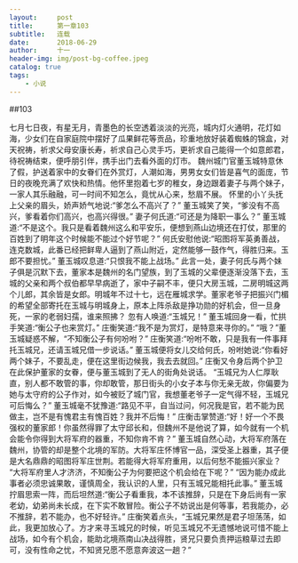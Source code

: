 ```yaml
---
layout:     post
title:      第一章103
subtitle:   连载
date:       2018-06-29
author:     十一
header-img: img/post-bg-coffee.jpeg
catalog: true
tags:
    - 小说    
---
```


##103

七月七日夜，有星无月，青墨色的长空透着淡淡的光亮，城内灯火通明，花灯如海，少女们在自家庭院中摆好了瓜果鲜花等贡品，珍重地放好装着蜘蛛的锦盒，对天祝祷，祈求父母安康长寿，祈求自己心灵手巧，更祈求自己能得一个如意郎君，待祝祷结束，便呼朋引伴，携手出门去看外面的灯市。
魏州城门官董玉城特意休了假，护送着家中的女眷们在外赏灯，人潮如海，男男女女们皆是喜气的面庞，节日的夜晚充满了欢快和热情。他怀里抱着七岁的稚女，身边跟着妻子与两个妹子，一家人其乐融融，可一时间不知怎么，竟忧从心来，愁眉不展。
怀里的小丫头抚上父亲的眉头，娇声娇气地说:“爹怎么不高兴了？”
董玉城笑了笑，“爹没有不高兴，爹看着你们高兴，也高兴得很。”
妻子何氏道:“可还是为降职一事么？”
董玉城道:“不是这个。我只是看着魏州这么和平安乐，便想到燕山边境还在打仗，那里的百姓到了明年这个时候能不能过个好节呢？”
何氏安慰他说:“昭图将军英勇善战，连克数城，此番已经把鲜卑人逼到了燕山附近，定然能够一鼓作气，得胜归来。玉郎不要担忧。”
董玉城叹息道:“只恨我不能上战场。”
此言一处，妻子何氏与两个妹子俱是沉默下去，董家本是魏州的名门望族，到了玉城的父辈便逐渐没落下去，玉城的父亲和两个叔伯都早早病逝了，家中子嗣不丰，便只大房玉城，二房明城这两个儿郎，其余皆是女郎。明城年不过十七，远在雁城求学。董家老爷子把振兴门楣的希望全部寄托在玉城与明城身上，原本上阵杀敌是挣功勋的好机会，但一旦身死，一家的老弱妇孺，谁来照拂？
忽有人唤道:“玉城兄！”
董玉城回身一看，忙拱手笑道:“衡公子也来赏灯。”
庄衡笑道:“我不是为赏灯，是特意来寻你的。”
“哦？”董玉城疑惑不解，“不知衡公子有何吩咐？”
庄衡笑道:“吩咐不敢，只是我有一件事拜托玉城兄，还请玉城兄借一步说话。”
董玉城便将女儿交给何氏，吩咐她说:“你看好两个妹子，不要乱走，便在这里街边候我，我去去就回。”
庄衡又令身后两个护卫在此保护董家的女眷，便与董玉城到了无人的街角处说话。
“玉城兄为人仁厚耿直，别人都不敢管的事，你却敢管，那日街头的小女子本与你无亲无故，你偏要为她与太守府的公子作对，如今被贬了城门官，我想董老爷子一定气得不轻，玉城兄可后悔么？”
董玉城毫不犹豫道:“路见不平，自当过问，何况我是官，若不能为民做主，岂不是有愧君主有愧百姓？我并不后悔！”
庄衡击掌赞道:“好！好一个不畏强权的董家郎！你虽然得罪了太守邱长和，但魏州不是他说了算，如今就有一个机会能令你得到大将军府的器重，不知你肯不肯？”
董玉城自然心动，大将军府落在魏州，协管的却是整个北境的军防。大将军庄怀博官一品，深受圣上器重，其子便是大名鼎鼎的昭图将军庄世荆。若能得大将军府重用，以后何愁不能振兴家业？
“大将军府里人才济济，不知衡公子为何要把这个机会给在下呢？”
“因为能办成此事者必须忠诚果敢，谨慎周全，我认识的人里，只有玉城兄能相托此事。”
董玉城拧眉思索一阵，而后坦然道:“衡公子看重我，本不该推辞，只是在下身后尚有一家老幼，幼弟尚未长成，在下实不敢冒险。衡公子不妨说出是何等事，若我能办，必不推辞，若不能办，也不好轻许。”
庄衡笑着点头，“玉城兄果然是君子坦荡荡，如此，我更加放心了。方才来寻玉城兄的时候，听见玉城兄不无遗憾地说可惜不能上战场，如今有个机会，能助北境燕南山决战得胜，贤兄只要负责押运粮草过去即可，没有性命之忧，不知贤兄愿不愿意奔波这一趟？”
